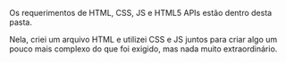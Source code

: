 Os requerimentos de HTML, CSS, JS e HTML5 APIs estão dentro desta pasta.

Nela, criei um arquivo HTML e utilizei CSS e JS juntos para criar algo um pouco mais complexo do que foi exigido, mas nada muito extraordinário.
